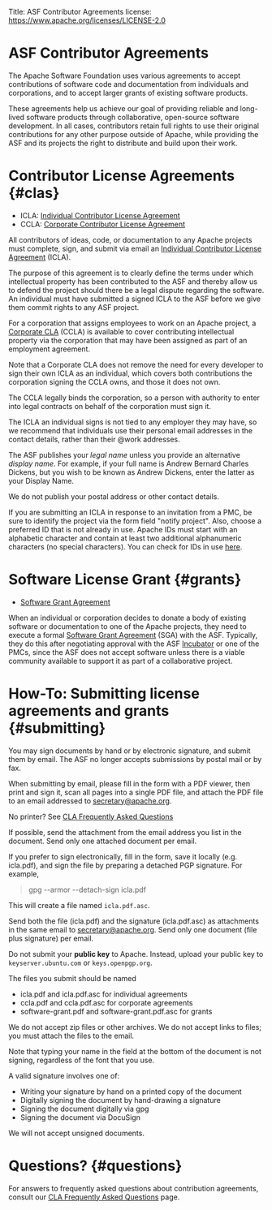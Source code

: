 Title: ASF Contributor Agreements
license: https://www.apache.org/licenses/LICENSE-2.0

# ASF Contributor Agreements

The Apache Software Foundation uses various agreements to 
accept contributions of software code and documentation from individuals and corporations, and to accept
larger grants of existing software products.

These agreements help us achieve our goal of providing reliable and
long-lived software products through collaborative, open-source software
development. In all cases, contributors retain full rights to use their
original contributions for any other purpose outside of Apache, while
providing the ASF and its projects the right to distribute and build upon
their work.

# Contributor License Agreements  {#clas}

* ICLA: [Individual Contributor License Agreement](icla.pdf)
* CCLA: [Corporate Contributor License Agreement](cla-corporate.pdf)

All contributors of ideas, code, or documentation to
any Apache projects must complete, sign, and submit via
email an [Individual Contributor License Agreement](icla.pdf) (ICLA). 

The purpose of this agreement is to clearly define the
terms under which intellectual property has been contributed to the ASF and
thereby allow us to defend the project should there be a legal dispute
regarding the software. An individual must have submitted a signed ICLA to the ASF before we give them commit rights to any ASF project.

For a corporation that assigns employees to work on an Apache project,
a [Corporate CLA](cla-corporate.pdf) (CCLA) is available to cover contributing
intellectual property via the corporation that may have been assigned as
part of an employment agreement.

Note that a Corporate CLA does not remove
the need for every developer to sign their own ICLA as an individual, which
covers both contributions the corporation signing the CCLA owns, and those it does not own.

The CCLA legally binds the corporation, so a person with
authority to enter into legal contracts on behalf of the corporation must sign it.

The ICLA an individual signs is not tied to any employer they may have, so we recommend that individuals use their personal email addresses in the contact details, rather than their @work addresses.

The ASF publishes your _legal name_ unless you provide an alternative _display name_.
For example, if your full name is Andrew Bernard Charles Dickens, but you wish
to be known as Andrew Dickens, enter the latter as your Display Name.

We do not publish your postal address or other contact details.

If you are submitting an ICLA in response to an invitation from a PMC, be sure to
identify the project via the form field "notify project". Also, choose a preferred ID that
is not already in use. Apache IDs must start with an alphabetic character and contain
at least two additional alphanumeric characters (no special characters).
You can check for IDs in use [here](http://people.apache.org/committer-index.html).

# Software License Grant  {#grants}

* [Software Grant Agreement](software-grant-template.pdf)

When an individual or corporation decides to donate a body of existing
software or documentation to one of the Apache projects, they need to
execute a formal [Software Grant Agreement](software-grant-template.pdf) (SGA) with
the ASF. Typically, they do this after negotiating approval with the ASF
[Incubator](http://incubator.apache.org/) or one of the PMCs, since the ASF
does not accept software unless there is a viable community available to
support it as part of a collaborative project.

# How-To: Submitting license agreements and grants  {#submitting}

You may sign documents by hand or by electronic signature, and submit them by email. The ASF no longer accepts submissions by postal mail or by fax.

When submitting by email, please fill in the form with a PDF viewer, then
print and sign it, scan all pages into a single PDF file, 
and attach the PDF file to an email addressed to secretary@apache.org. 

No printer? See [CLA Frequently Asked Questions](cla-faq.html#printer)

If possible, send the attachment from the email address you list in the document.
Send only one attached document per email.

If you prefer to sign electronically, fill in the form, save it locally (e.g. icla.pdf), and sign the
file by preparing a detached PGP signature. For example,

>gpg --armor --detach-sign icla.pdf

This will create a file named `icla.pdf.asc`. 

Send both the file (icla.pdf) and the signature (icla.pdf.asc) as attachments in the same email to secretary@apache.org. Send only one 
document (file plus signature) per email. 

Do not submit your **public key** to Apache. Instead, upload your public key to `keyserver.ubuntu.com` or `keys.openpgp.org`.

The files you submit should be named

  - icla.pdf and icla.pdf.asc for individual agreements
  - ccla.pdf and ccla.pdf.asc  for corporate agreements
  - software-grant.pdf and software-grant.pdf.asc for grants

We do not accept zip files or other archives.
We do not accept links to files; you must attach the files to the email.

Note that typing your name in the field at the bottom of the document is not signing,
regardless of the font that you use.

A valid signature involves one of:

  - Writing your signature by hand on a printed copy of the document
  - Digitally signing the document by hand-drawing a signature
  - Signing the document digitally via gpg
  - Signing the document via DocuSign
 
 We will not accept unsigned documents.

# Questions?  {#questions}

For answers to frequently asked questions about contribution agreements, consult our 
[CLA Frequently Asked Questions](cla-faq.html) page.
